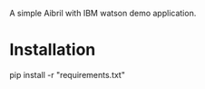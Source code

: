 A simple Aibril with IBM watson demo application.



# Installation
pip install -r "requirements.txt"


